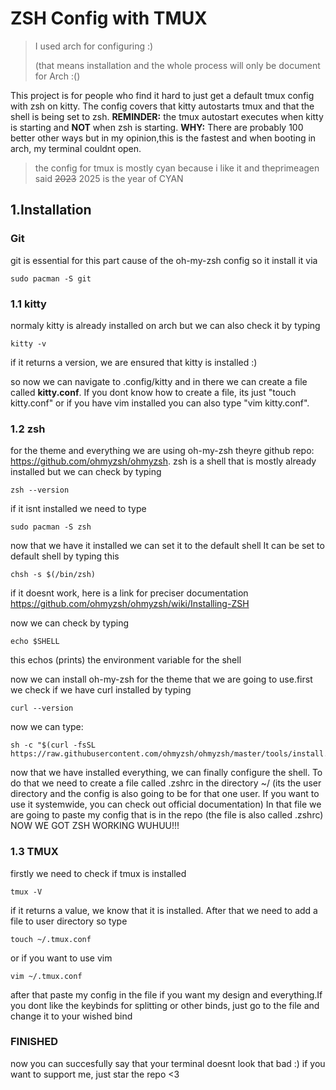 # ZSH Config with TMUX
> I used arch for configuring :)
> 
> (that means installation and the whole process will only be document for Arch :()

This project is for people who find it hard to just get a default tmux config with zsh on kitty. The config covers that kitty autostarts tmux and that the shell is being set to zsh. __REMINDER:__ the tmux autostart executes when kitty is starting and __NOT__ when zsh is starting. __WHY:__ There are probably 100 better other ways but in my opinion,this is the fastest and when booting in arch, my terminal couldnt open. 

> the config for tmux is mostly cyan because i like it and theprimeagen said ~~2023~~ 2025 is the year of CYAN
## 1.Installation
### Git
git is essential for this part cause of the oh-my-zsh config so it install it via

```
sudo pacman -S git
```
### 1.1 kitty
normaly kitty is already installed on arch but we can also check it by typing
```
kitty -v
```
if it returns a version, we are ensured that kitty is installed :)

so now we can navigate to .config/kitty and in there we can create a file called __kitty.conf__. If you dont know how to create a file, its just "touch kitty.conf" or if you have vim installed you can also type "vim kitty.conf".
### 1.2 zsh
for the theme and everything we are using oh-my-zsh
theyre github repo: https://github.com/ohmyzsh/ohmyzsh.
zsh is a shell that is mostly already installed but we can check by typing
```
zsh --version
``` 
if it isnt installed we need to type
```
sudo pacman -S zsh
``` 
now that we have it installed we can set it to the default shell
It can be set to default shell by typing this 
```
chsh -s $(/bin/zsh)
``` 
if it doesnt work, here is a link for preciser documentation
https://github.com/ohmyzsh/ohmyzsh/wiki/Installing-ZSH

now we can check by typing
```
echo $SHELL
```
this echos (prints) the environment variable for the shell

now we can install oh-my-zsh for the theme that we are going to use.first we check if we have curl installed by typing
```
curl --version
```
now we can type:
```
sh -c "$(curl -fsSL https://raw.githubusercontent.com/ohmyzsh/ohmyzsh/master/tools/install.sh)"
```
now that we have installed everything, we can finally configure the shell. To do that we need to create a file called .zshrc in the directory ~/ (its the user directory and the config is also going to be for that one user. If you want to use it systemwide, you can check out official documentation) In that file we are going to paste my config that is in the repo (the file is also called .zshrc)
NOW WE GOT ZSH WORKING WUHUU!!!

### 1.3 TMUX 
firstly we need to check if tmux is installed
```
tmux -V
```
if it returns a value, we know that it is installed. After that we need to add a file to user directory so type
```
touch ~/.tmux.conf
```
or if you want to use vim
```
vim ~/.tmux.conf
```
after that paste my config in the file if you want my design and everything.If you dont like the keybinds for splitting or other binds, just go to the file and change it to your wished bind

### FINISHED
now you can succesfully say that your terminal doesnt look that bad :)
if you want to support me, just star the repo <3






